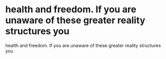 # health and freedom. If you are unaware of these greater reality structures you

health and freedom. If you are unaware of these greater reality structures you
